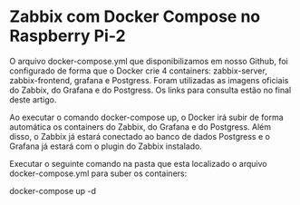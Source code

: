 # Zabbix com Docker Compose no Raspberry Pi-2

O arquivo docker-compose.yml que disponibilizamos em nosso Github, foi configurado de forma que o Docker crie 4 containers: zabbix-server, zabbix-frontend, grafana e Postgress. Foram utilizadas as imagens oficiais do Zabbix, do Grafana e do Postgress. Os links para consulta estão no final deste artigo. 

Ao executar o comando docker-compose up, o Docker irá subir de forma automática os containers do Zabbix, do Grafana e do Postgress. Além disso, o Zabbix já estará conectado ao banco de dados Postgress e o Grafana já estará com o plugin do Zabbix instalado.

Executar o seguinte comando na pasta que esta localizado o arquivo docker-compose.yml para suber os containers:

docker-compose up -d
